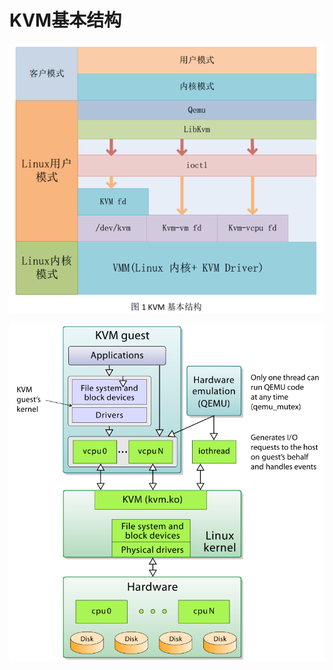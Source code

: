 # KVM基本结构


![1531883155171.png](image/1531883155171.png)

![1531906668825.png](image/1531906668825.png)
